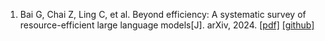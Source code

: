 1. Bai G, Chai Z, Ling C, et al. Beyond efficiency: A systematic survey of resource-efficient large language models[J]. arXiv, 2024.    [\[pdf\]](https://arxiv.org/pdf/2401.00625)    [\[github\]](https://github.com/tiingweii-shii/Awesome-Resource-Efficient-LLM-Papers?tab=readme-ov-file#llm-inference)
